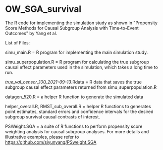 # OW_SGA_survival

The R code for implementing the simulation study as shown in "Propensity Score Methods for Causal Subgroup Analysis with Time-to-Event Outcomes" by Yang et al.

List of Files:

simu_main.R = R program for implementing the main simulation study.

simu_superpopulation.R = R program for calculating the true subgroup causal effect parameters used in the simulation, which takes a long time to run.

_true_val_censor_100_2021-09-13_.Rdata = R data that saves the true subgroup causal effect parameters returned from simu_superpopulation.R

datagen_520.R = a helper R function to generate the simulated data

helper_overall.R, RMST_sub_overall.R = helper R functions to generates point estimates, standard errors and confidence intervals for the desired subgroup survival causal contrasts of interest. 

PSWeight.SGA = a suite of R functions to perform propensity score weighting analysis for causal subgroup analyses. For more details and illustrative examples, please refer to https://github.com/siyunyang/PSweight.SGA
